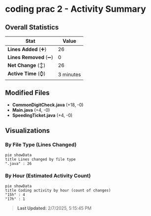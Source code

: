 # coding prac 2 - Activity Summary 

## Overall Statistics

| Stat                   | Value                                                             |
| ---------------------- | ----------------------------------------------------------------- |
| **Lines Added** (➕)   | 26                                          |
| **Lines Removed** (➖) | 0                                        |
| **Net Change** (↕)    | 26                |
| **Active Time** (⌚)   | 3 minutes |


## Modified Files
- **CommonDigitCheck.java** (+18, -0)
- **Main.java** (+4, -0)
- **SpeedingTicket.java** (+4, -0)

## Visualizations

### By File Type (Lines Changed)

```mermaid
pie showData
title Lines changed by file type
".java" : 26
```

### By Hour (Estimated Activity Count)

```mermaid
pie showData
title Coding activity by hour (count of changes)
"15h" : 4
"17h" : 1
```


> **Last Updated:** 2/7/2025, 5:15:45 PM